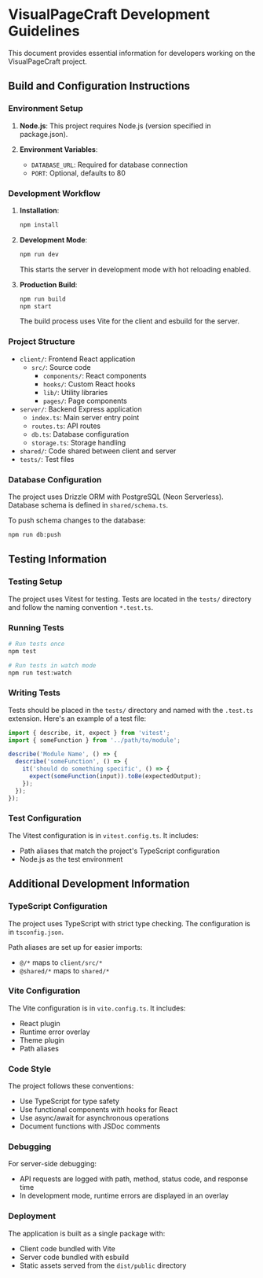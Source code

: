 # VisualPageCraft Development Guidelines

This document provides essential information for developers working on the VisualPageCraft project.

## Build and Configuration Instructions

### Environment Setup

1. **Node.js**: This project requires Node.js (version specified in package.json).

2. **Environment Variables**:
   - `DATABASE_URL`: Required for database connection
   - `PORT`: Optional, defaults to 80

### Development Workflow

1. **Installation**:
   ```bash
   npm install
   ```

2. **Development Mode**:
   ```bash
   npm run dev
   ```
   This starts the server in development mode with hot reloading enabled.

3. **Production Build**:
   ```bash
   npm run build
   npm start
   ```
   The build process uses Vite for the client and esbuild for the server.

### Project Structure

- `client/`: Frontend React application
  - `src/`: Source code
    - `components/`: React components
    - `hooks/`: Custom React hooks
    - `lib/`: Utility libraries
    - `pages/`: Page components
- `server/`: Backend Express application
  - `index.ts`: Main server entry point
  - `routes.ts`: API routes
  - `db.ts`: Database configuration
  - `storage.ts`: Storage handling
- `shared/`: Code shared between client and server
- `tests/`: Test files

### Database Configuration

The project uses Drizzle ORM with PostgreSQL (Neon Serverless). Database schema is defined in `shared/schema.ts`.

To push schema changes to the database:
```bash
npm run db:push
```

## Testing Information

### Testing Setup

The project uses Vitest for testing. Tests are located in the `tests/` directory and follow the naming convention `*.test.ts`.

### Running Tests

```bash
# Run tests once
npm test

# Run tests in watch mode
npm run test:watch
```

### Writing Tests

Tests should be placed in the `tests/` directory and named with the `.test.ts` extension. Here's an example of a test file:

```typescript
import { describe, it, expect } from 'vitest';
import { someFunction } from '../path/to/module';

describe('Module Name', () => {
  describe('someFunction', () => {
    it('should do something specific', () => {
      expect(someFunction(input)).toBe(expectedOutput);
    });
  });
});
```

### Test Configuration

The Vitest configuration is in `vitest.config.ts`. It includes:
- Path aliases that match the project's TypeScript configuration
- Node.js as the test environment

## Additional Development Information

### TypeScript Configuration

The project uses TypeScript with strict type checking. The configuration is in `tsconfig.json`.

Path aliases are set up for easier imports:
- `@/*` maps to `client/src/*`
- `@shared/*` maps to `shared/*`

### Vite Configuration

The Vite configuration is in `vite.config.ts`. It includes:
- React plugin
- Runtime error overlay
- Theme plugin
- Path aliases

### Code Style

The project follows these conventions:
- Use TypeScript for type safety
- Use functional components with hooks for React
- Use async/await for asynchronous operations
- Document functions with JSDoc comments

### Debugging

For server-side debugging:
- API requests are logged with path, method, status code, and response time
- In development mode, runtime errors are displayed in an overlay

### Deployment

The application is built as a single package with:
- Client code bundled with Vite
- Server code bundled with esbuild
- Static assets served from the `dist/public` directory